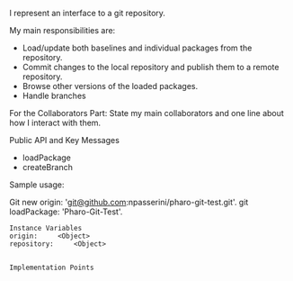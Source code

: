 I represent an interface to a git repository. 

My main responsibilities are:
- Load/update both baselines and individual packages from the repository.
- Commit changes to the local repository and publish them to a remote repository.
- Browse other versions of the loaded packages.
- Handle branches

For the Collaborators Part: State my main collaborators and one line about how I interact with them. 

Public API and Key Messages
- loadPackage
- createBranch

Sample usage:

   Git new origin: 'git@github.com:npasserini/pharo-git-test.git'.
   git loadPackage: 'Pharo-Git-Test'. 


    Instance Variables
	origin:		<Object>
	repository:		<Object>


    Implementation Points